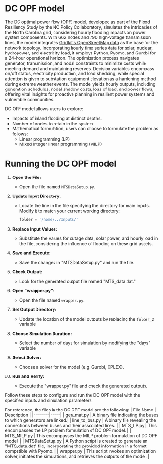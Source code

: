 # DC OPF model

The DC optimal power flow (OPF) model, developed as part of the Flood Resiliency Study by the NC Policy Collaboratory, simulates the intricacies of the North Carolina grid, considering hourly flooding impacts on power system components. With 662 nodes and 790 high-voltage transmission lines, the model integrates [Gridkit's OpenStreetMap data](https://zenodo.org/records/47317) as the base for the network topology. Incorporating hourly time series data for solar, nuclear, hydropower, and electricity load, it employs Python, Pyomo, and Gurobi for a 24-hour operational horizon. The optimization process navigates generator, transmission, and nodal constraints to minimize costs while meeting demand and maintaining reserves. Decision variables encompass on/off status, electricity production, and load shedding, while special attention is given to substation equipment elevation as a hardening method during extreme weather events. The model yields hourly outputs, including generation schedules, nodal shadow costs, loss of load, and power flows, offering vital insights for proactive planning in resilient power systems and vulnerable communities.

DC OPF model allows users to explore:
* Impacts of inland flooding at distinct depths. 
* Number of nodes to retain in the system
* Mathematical formulation, users can choose to formulate the problem as follows:
  * Linear programming (LP)
  * Mixed integer linear programming (MILP)
    
# Running the DC OPF model
1. **Open the File:**
   - Open the file named `MTSDataSetup.py`.

2. **Update Input Directory:**
   - Locate the line in the file specifying the directory for main inputs. Modify it to match your current working directory:
     ```python
     folder = '/home/../Inputs/'
     ```
     
3. **Replace Input Values:**
   - Substitute the values for outage data, solar power, and hourly load in the file, considering the influence of flooding on these grid assets.

4. **Save and Execute:**
   - Save the changes in "MTSDataSetup.py" and run the file.

5. **Check Output:**
   - Look for the generated output file named "MTS_data.dat."

6. **Open "wrapper.py":**
   - Open the file named `wrapper.py`.

7. **Set Output Directory:**
   - Update the location of the model outputs by replacing the `folder_2` variable.

8. **Choose Simulation Duration:**
   - Select the number of days for simulation by modifying the "days" variable.
    
9. **Select Solver:**
   - Choose a solver for the model (e.g. Gurobi, CPLEX).

10. **Run and Verify:**
    - Execute the "wrapper.py" file and check the generated outputs.

Follow these steps to configure and run the DC OPF model with the specified inputs and simulation parameters.

For reference, the files in the DC OPF model are the following:
 | File Name | Description |
|--------|-----|
| gen_mat.py   | A binary file indicating the buses to which generators are linked.| 
| line_to_bus.py  | A binary file revealing the connections between buses and their associated lines. | 
| MTS_LP.py    | This encompasses the LP problem formulation of DC OPF model.  | 
| MTS_MILP.py    | This encompasses the MILP problem formulation of DC OPF model.  |
| MTSDataSetup.py    | A Python script is created to generate an "MTS_data.dat" file, incorporating the provided information in a format compatible with Pyomo.  | 
| wrapper.py    | 	This script invokes an optimization solver, initiates the simulations, and retrieves the outputs of the model. | 




